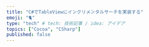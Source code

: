 ```yaml
---
title: "C#でTableViewにインクリメンタルサーチを実装する"
emoji: "🐈"
type: "tech" # tech: 技術記事 / idea: アイデア
topics: ["Cocoa", "CSharp"]
published: false
---
```


